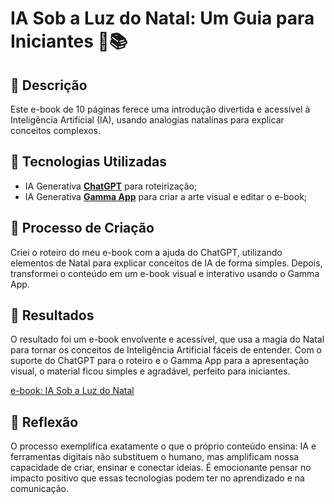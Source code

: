 # IA Sob a Luz do Natal: Um Guia para Iniciantes 🎄📚

## 📒 Descrição
Este e-book de 10 páginas ferece uma introdução divertida e acessível à Inteligência Artificial (IA), usando analogias natalinas para explicar conceitos complexos.

## 🤖 Tecnologias Utilizadas
- IA Generativa **[ChatGPT](https://chat.openai.com)** para roteirização;
- IA Generativa **[Gamma App](https://gamma.app/)** para criar a arte visual e editar o e-book;

## 🧐 Processo de Criação
Criei o roteiro do meu e-book com a ajuda do ChatGPT, utilizando elementos de Natal para explicar conceitos de IA de forma simples. Depois, transformei o conteúdo em um e-book visual e interativo usando o Gamma App. 

## 🚀 Resultados
O resultado foi um e-book envolvente e acessível, que usa a magia do Natal para tornar os conceitos de Inteligência Artificial fáceis de entender. Com o suporte do ChatGPT para o roteiro e o Gamma App para a apresentação visual, o material ficou simples e agradável, perfeito para iniciantes.

[e-book: IA Sob a Luz do Natal](https://github.com/vitoriapena/lab-natty-or-not/blob/main/e-Book-IA-Sob-a-Luz-do-Natal.pdf)

## 💭 Reflexão
O processo exemplifica exatamente o que o próprio conteúdo ensina: IA e ferramentas digitais não substituem o humano, mas amplificam nossa capacidade de criar, ensinar e conectar ideias. É emocionante pensar no impacto positivo que essas tecnologias podem ter no aprendizado e na comunicação.
